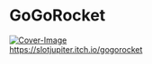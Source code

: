 # GoGoRocket
<a href="https://imgbb.com/"><img src="https://i.ibb.co/QkHXyRM/Cover-Image.png" alt="Cover-Image" border="0" class="center"></a>
<br>
https://slotjupiter.itch.io/gogorocket

